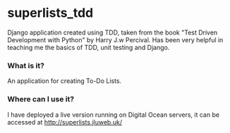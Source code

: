 # superlists_tdd
Django application created using TDD, taken from the book "Test Driven Development with Python" by Harry J.w Percival. Has
been very helpful in teaching me the basics of TDD, unit testing and Django.

### What is it?
An application for creating To-Do Lists.

### Where can I use it?
 
 I have deployed a live version running on Digital Ocean servers, it can be accessed at http://superlists.jluweb.uk/

